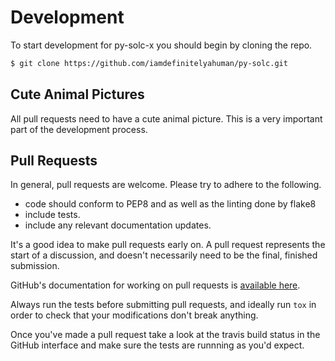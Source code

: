 # Development

To start development for py-solc-x you should begin by cloning the repo.

```bash
$ git clone https://github.com/iamdefinitelyahuman/py-solc.git
```

## Cute Animal Pictures

All pull requests need to have a cute animal picture.  This is a very important
part of the development process.

## Pull Requests

In general, pull requests are welcome.  Please try to adhere to the following.

- code should conform to PEP8 and as well as the linting done by flake8
- include tests.
- include any relevant documentation updates.

It's a good idea to make pull requests early on.  A pull request represents the
start of a discussion, and doesn't necessarily need to be the final, finished
submission.

GitHub's documentation for working on pull requests is [available here](https://help.github.com/articles/about-pull-requests/).

Always run the tests before submitting pull requests, and ideally run `tox` in
order to check that your modifications don't break anything.

Once you've made a pull request take a look at the travis build status in the
GitHub interface and make sure the tests are runnning as you'd expect.
